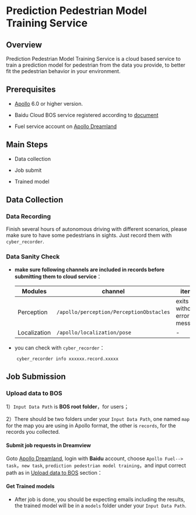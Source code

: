 # Prediction Pedestrian Model Training Service


## Overview

Prediction Pedestrian Model Training Service is a cloud based service to train a prediction model for pedestrian from the data you provide, to better fit the pedestrian behavior in your environment.

## Prerequisites


- [Apollo](https://github.com/ApolloAuto/apollo) 6.0 or higher version.

- Baidu Cloud BOS service registered according to [document](../apply_bos_account_cn.md)

- Fuel service account on [Apollo Dreamland](http://bce.apollo.auto/user-manual/fuel-service)

## Main Steps

- Data collection

- Job submit

- Trained model

## Data Collection

### Data Recording

Finish several hours of autonomous driving with different scenarios, please make sure to have some pedestrians in sights. Just record them with `cyber_recorder`.

### Data Sanity Check


- **make sure following channels are included in records before submitting them to cloud service**：

    | Modules | channel | items |
    |---|---|---|
    | Perception | `/apollo/perception/PerceptionObstacles` | exits without error message |
    | Localization | `/apollo/localization/pose` | - |

-  you can check with `cyber_recorder`：

```
    cyber_recorder info xxxxxx.record.xxxxx
```


## Job Submission


### Upload data to BOS

1）`Input Data Path` is **BOS root folder**，for users；

2）There should be two folders under your `Input Data Path`, one named `map` for the map you are using in Apollo format, the other is `records`, for the records you collected.



#### Submit job requests in Dreamview

Goto [Apollo Dreamland](http://bce.apollo.auto/login), login with **Baidu** account, choose `Apollo Fuel--> task`，`new task`, `prediction pedestrian model training`，and input correct path as in [Upload data to BOS](###Upload-data-to-BOS) section：


#### Get Trained models

- After job is done, you should be expecting emails including the results, the trained model will be in a `models` folder under your `Input Data Path`.
